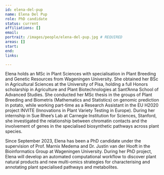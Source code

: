 ```yaml
---
id: elena-del-pup
name: Elena Del Pup
role: PhD candidate
status: current
affiliations: []
email:
portrait: /images/people/elena-del-pup.jpg # REQUIRED
areas: []
start:
end:
links:

---
```


Elena holds an MSc in Plant Sciences with specialisation in Plant Breeding and Genetic Resources from Wageningen University. She obtained her BSc in Agricultural Sciences at the University of Pisa, holding a full Honors scholarship in Agriculture and Plant Biotechnologies at Sant’Anna School of Advanced Studies. She conducted her MSc thesis in the groups of Plant Breeding and Biometris (Mathematics and Statistics) on genomic prediction in potato, while working part-time as a Research Assistant in the EU H2020 project INVITE (Innovations in Plant Variety Testing in Europe). During her internship in Sue Rhee’s Lab at Carnegie Institution for Sciences, Stanford, she investigated the relationship between chromatin contacts and the involvement of genes in the specialised biosynthetic pathways across plant species.

Since September 2023, Elena has been a PhD candidate under the supervision of Prof. Marnix Medema and Dr. Justin van der Hooft in the Bioinformatics Group at Wageningen University. During her PhD project, Elena will develop an automated computational workflow to discover plant natural products and new multi-omics strategies for characterising and annotating plant specialised pathways and metabolites.